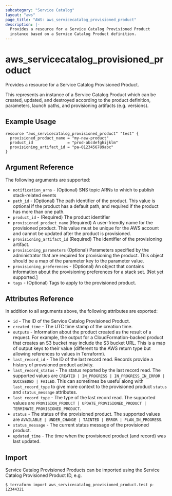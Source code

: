 ```yaml
---
subcategory: "Service Catalog"
layout: "aws"
page_title: "AWS: aws_servicecatalog_provisioned_product"
description: |-
  Provides a resource for a Service Catalog Provisioned Product
  instance based on a Service Catalog Product definition.
---
```


# aws_servicecatalog_provisioned_product

Provides a resource for a Service Catalog Provisioned Product.

This represents an instance of a Service Catalog Product
which can be created, updated, and destroyed according to the product definition,
parameters, launch paths, and provisioning artifacts (e.g. versions).

## Example Usage

```hcl
resource "aws_servicecatalog_provisioned_product" "test" {
  provisioned_product_name = "my-new-product"
  product_id               = "prod-abcdefghijklm"
  provisioning_artifact_id = "pa-0123456789abc"
}
```

## Argument Reference

The following arguments are supported:

* `notification_arns` - (Optional) SNS topic ARNs to which to publish stack-related events
* `path_id` - (Optional) The path identifier of the product. This value is optional if the product has a default path, and required if the product has more than one path.
* `product_id` - (Required) The product identifier
* `provisioned_product_name` (Required) A user-friendly name for the provisioned product. This value must be unique for the AWS account and cannot be updated after the product is provisioned.
* `provisioning_artifact_id` (Required) The identifier of the provisioning artifact.
* `provisioning_parameters` (Optional) Parameters specified by the administrator that are required for provisioning the product. This object should be a map of the parameter key to the parameter value.
* `provisioning_preferences` - (Optional) An object that contains information about the provisioning preferences for a stack set. [Not yet supported.]
* `tags` - (Optional) Tags to apply to the provisioned product.

## Attributes Reference

In addition to all arguments above, the following attributes are exported:

* `id` - The ID of the Service Catalog Provisioned Product.
* `created_time` - The UTC time stamp of the creation time.
* `outputs` - Information about the product created as the result of a request. For example, the output for a CloudFormation-backed product that creates an S3 bucket may include the S3 bucket URL. This is a map of output keys to their value (different to the AWS return type but allowing references to values in Terraform).
* `last_record_id` -  The ID of the last record read. Records provide a history of provsioned product activity.
* `last_record_status` -  The status reported by the last record read. The supported values are `CREATED | IN_PROGRESS | IN_PROGRESS_IN_ERROR | SUCCEEDED | FAILED`. This can sometimes be useful along with `last_record_type` to give more context to the provisioned product `status` and `status_message` attributes.
* `last_record_type` -  The type of the last record read. The supported values are `PROVISION_PRODUCT | UPDATE_PROVISIONED_PRODUCT | TERMINATE_PROVISIONED_PRODUCT`.
* `status` -  The status of the provisioned product. The supported values are `AVAILABLE | UNDER_CHANGE | TAINTED | ERROR | PLAN_IN_PROGRESS`.
* `status_message` -  The current status message of the provisioned product.
* `updated_time` - The time when the provisioned product (and record) was last updated.

## Import

Service Catalog Provisioned Products can be imported using the Service Catalog Provisioned Product ID, e.g.

```
$ terraform import aws_servicecatalog_provisioned_product.test p-12344321
```
